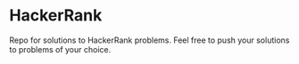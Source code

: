 # HackerRank

Repo for solutions to HackerRank problems. Feel free to push your solutions to problems of your choice.
